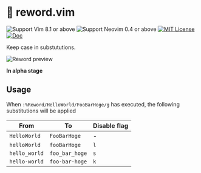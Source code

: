 # 🧬 reword.vim

![Support Vim 8.1 or above](https://img.shields.io/badge/support-Vim%208.1%20or%20above-yellowgreen.svg)
![Support Neovim 0.4 or above](https://img.shields.io/badge/support-Neovim%200.4%20or%20above-yellowgreen.svg)
[![MIT License](https://img.shields.io/badge/license-MIT-blue.svg)](LICENSE)
[![Doc](https://img.shields.io/badge/doc-%3Ah%20reword-orange.svg)](doc/reword.txt)

Keep case in substututions.

![Reword preview](https://user-images.githubusercontent.com/546312/85490727-3fd56080-b60d-11ea-9a8b-4571c3279dcd.gif)

**In alpha stage**

## Usage

When `:%Reword/HelloWorld/FooBarHoge/g` has executed, the following substitutions will be applied

| From          | To             | Disable flag |
| ------------- | -------------- | ------------ |
| `HelloWorld`  | `FooBarHoge`   | -            |
| `helloWorld`  | `fooBarHoge`   | `l`          |
| `hello_world` | `foo_bar_hoge` | `s`          |
| `hello-world` | `foo-bar-hoge` | `k`          |
